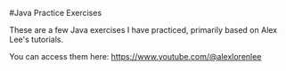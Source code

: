 #Java Practice Exercises

These are a few Java exercises I have practiced, primarily based on Alex Lee's tutorials.

You can access them here: 
https://www.youtube.com/@alexlorenlee
